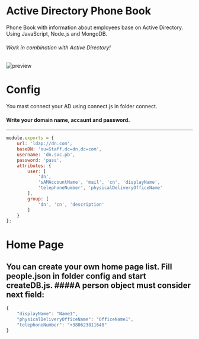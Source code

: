 # Active Directory Phone Book

Phone Book with information about employees base on Active Directory.
Using JavaScript, Node.js and MongoDB.

###### Work in combination with Active Directory!

![preview](https://dl.dropboxusercontent.com/u/37751316/phonebook.png)

# Config

You mast connect your AD using connect.js in folder connect.
#### Write your domain name, accaunt and password.
--------------

```js
module.exports = {
    url: 'ldap://dn.com',
    baseDN: 'ou=Staff,dc=dn,dc=com',
    username: 'dn.svc.pb',
    password: 'pass',
    attributes: {
        user: [
            'dn',
            'sAMAccountName', 'mail', 'cn', 'displayName',
            'telephoneNumber', 'physicalDeliveryOfficeName'
        ],
        group: [
            'dn', 'cn', 'description'
        ]
    }
};
```

# Home Page

You can create your own home page list. Fill people.json in folder config and start createDB.js.
####A person object must consider next field:
--------------

```js
{
	"displayName": "Name1",
	"physicalDeliveryOfficeName": "OfficeName1",
	"telephoneNumber": "+380623811648"
}
```
